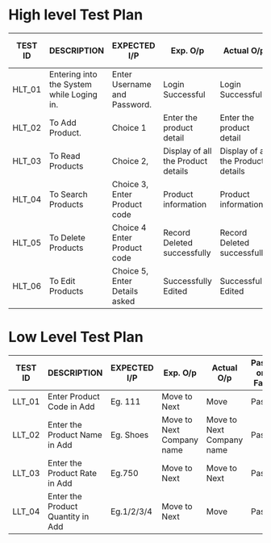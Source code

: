 # High level Test Plan

|TEST ID   |DESCRIPTION  	              |EXPECTED I/P |Exp. O/p |Actual O/p |Pass or Fail |
|---- |---- |---- |---- |---- |---- |
|HLT_01 |Entering into the System while Loging in. |Enter Username and Password. |Login Successful |Login Successful |Pass |
|HLT_02	|To Add Product. |Choice 1 |Enter the product detail |Enter the product detail |pass |
|HLT_03	|To Read Products |Choice 2, |Display of all the Product details |Display of all the Product details |Pass | 
|HLT_04	 |To Search Products |Choice 3, Enter Product code |Product information |Product information |Pass |
|HLT_05	 |To Delete Products |Choice 4 Enter Product code |Record Deleted successfully |Record Deleted successfully |Pass |
|HLT_06	 |To Edit Products |Choice 5, Enter Details asked |Successfully Edited |Successfully Edited |Pass |

# Low Level Test Plan

|TEST ID     	|DESCRIPTION	                            |EXPECTED I/P |Exp. O/p |Actual O/p |Pass or Fail |
|---- |---- |---- |---- |---- |----|
|LLT_01 |Enter Product Code in Add |Eg. 111 |Move to Next |Move |Pass |
|LLT_02	|Enter the Product Name in Add |Eg. Shoes |Move to Next Company name |Move to Next Company name |Pass |
|LLT_03	|Enter the Product Rate in Add |Eg.750 |Move to Next |Move to Next |Pass |
|LLT_04 |Enter the Product Quantity in Add |Eg.1/2/3/4 |Move to Next |Move |Pass |


